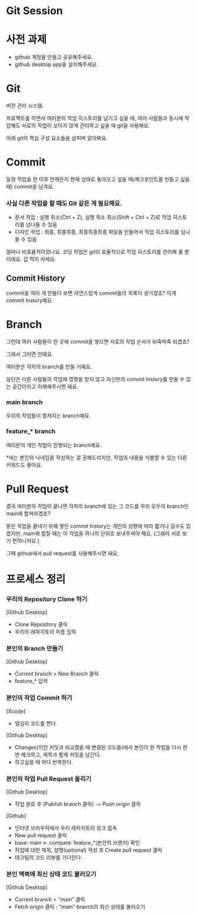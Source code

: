 # Git Session

# 사전 과제

- github 계정을 만들고 공유해주세요.
- github desktop app을 설치해주세요.

# Git

버전 관리 시스템.

프로젝트를 하면서 여러분의 작업 히스토리를 남기고 싶을 때, 여러 사람들과 동시에 작업해도 서로의 작업이 꼬이지 않게 관리하고 싶을 때 git을 사용해요.

아래 git의 핵심 구성 요소들을 살피며 알아봐요.

# Commit

일정 작업을 한 이후 언제든지 현재 상태로 돌아오고 싶을 때(체크포인트를 만들고 싶을 때) commit을 남겨요.

### 사실 다른 작업을 할 때도 Git 같은 게 필요해요.

- 문서 작업 : 실행 취소(Ctrl + Z), 실행 취소 취소(Shift + Ctrl + Z)로 작업 히스토리를 넘나들 수 있음
- 디자인 작업 : 최종, 최종최종, 최종최종최종 파일을 만들어서 작업 히스토리를 넘나들 수 있음

얼마나 비효율적이었나요. 코딩 작업은 git이 효율적으로 작업 히스토리를 관리해 줄 뿐이에요. 겁 먹지 마세요.

## Commit History

commit을 여러 개 만들다 보면 자연스럽게 commit들의 목록이 생기겠죠? 이게 commit history예요.

# Branch

그런데 여러 사람들이 한 곳에 commit을 쌓으면 서로의 작업 순서가 뒤죽박죽 되겠죠?

그래서 그러면 안돼요.

여러분은 각자의 branch를 만들 거예요.

일단은 다른 사람들의 작업에 영향을 받지 않고 자신만의 commit history를 만들 수 있는 공간이라고 이해해주시면 돼요.

### main branch

우리의 작업들이 합쳐지는 branch예요.

### feature_* branch

여러분의 개인 작업이 진행되는 branch예요.

*에는 본인의 닉네임을 작성하는 걸 권해드리지만, 작업의 내용을 식별할 수 있는 다른 키워드도 좋아요.

# Pull Request

결국 여러분의 작업이 끝나면 각자의 branch에 있는 그 코드를 우리 모두의 branch인 main에 합쳐야겠죠?

맡은 작업을 끝내기 위해 쌓인 commit history는 개인의 성향에 따라 짧거나 길수도 있겠지만, main에 합칠 때는 이 작업을 하나의 단위로 보내주셔야 해요. (그래야 서로 보기 편하니까요.)

그때 github에서 pull request를 사용해주시면 돼요.

# 프로세스 정리

### 우리의 Repository Clone 하기

[Github Desktop]
- Clone Repository 클릭
- 우리의 레파지토리 이름 입력

### 본인의 Branch 만들기

[Github Desktop]
- Current branch > New Branch 클릭
- feature_* 입력

### 본인의 작업 Commit 하기

[Xcode]
- 열심히 코드를 짠다.

[Github Desktop]
- Changes(이전 커밋과 비교했을 때 변경된 코드들)에서 본인이 한 작업을 다시 한 번 체크하고, 제목과 함께 커밋을 남긴다.
- 하고싶을 때 마다 반복한다.

### 본인의 작업 Pull Request 올리기

[Github Desktop]
- 작업 완료 후 (Publish branch 클릭) -> Push origin 클릭

[Github]
- 인터넷 브라우저에서 우리 레파지토리 링크 접속
- New pull request 클릭
- base: main <- compare: feature_*(본인의 브랜치) 확인
- 작업에 대한 제목, 설명(optional) 작성 후 Create pull request 클릭
- 테크팀의 코드 리뷰를 기다린다.

### 본인 맥북에 최신 상태 코드 불러오기

[Github Desktop]
- Current branch > “main” 클릭
- Fetch origin 클릭 : “main” branch의 최신 상태를 불러오기
